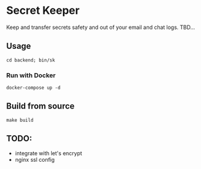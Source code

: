 # Secret Keeper
Keep and transfer secrets safety and out of your email and chat logs.
TBD...

## Usage
```shell
cd backend; bin/sk
```

### Run with Docker
```shell
docker-compose up -d
```

## Build from source

```shell
make build
```

## TODO:
- integrate with let's encrypt 
- nginx ssl config
